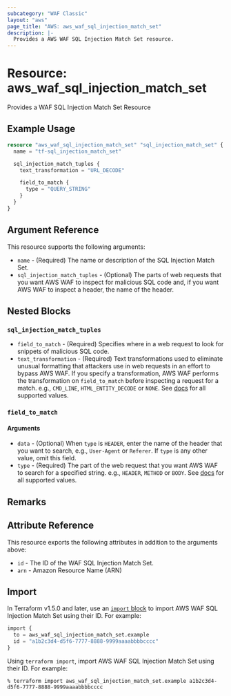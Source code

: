 ```yaml
---
subcategory: "WAF Classic"
layout: "aws"
page_title: "AWS: aws_waf_sql_injection_match_set"
description: |-
  Provides a AWS WAF SQL Injection Match Set resource.
---
```


# Resource: aws_waf_sql_injection_match_set

Provides a WAF SQL Injection Match Set Resource

## Example Usage

```terraform
resource "aws_waf_sql_injection_match_set" "sql_injection_match_set" {
  name = "tf-sql_injection_match_set"

  sql_injection_match_tuples {
    text_transformation = "URL_DECODE"

    field_to_match {
      type = "QUERY_STRING"
    }
  }
}
```

## Argument Reference

This resource supports the following arguments:

* `name` - (Required) The name or description of the SQL Injection Match Set.
* `sql_injection_match_tuples` - (Optional) The parts of web requests that you want AWS WAF to inspect for malicious SQL code and, if you want AWS WAF to inspect a header, the name of the header.

## Nested Blocks

### `sql_injection_match_tuples`

* `field_to_match` - (Required) Specifies where in a web request to look for snippets of malicious SQL code.
* `text_transformation` - (Required) Text transformations used to eliminate unusual formatting that attackers use in web requests in an effort to bypass AWS WAF.
  If you specify a transformation, AWS WAF performs the transformation on `field_to_match` before inspecting a request for a match.
  e.g., `CMD_LINE`, `HTML_ENTITY_DECODE` or `NONE`.
  See [docs](http://docs.aws.amazon.com/waf/latest/APIReference/API_SqlInjectionMatchTuple.html#WAF-Type-SqlInjectionMatchTuple-TextTransformation)
  for all supported values.

### `field_to_match`

#### Arguments

* `data` - (Optional) When `type` is `HEADER`, enter the name of the header that you want to search, e.g., `User-Agent` or `Referer`.
  If `type` is any other value, omit this field.
* `type` - (Required) The part of the web request that you want AWS WAF to search for a specified string.
  e.g., `HEADER`, `METHOD` or `BODY`.
  See [docs](http://docs.aws.amazon.com/waf/latest/APIReference/API_FieldToMatch.html)
  for all supported values.

## Remarks

## Attribute Reference

This resource exports the following attributes in addition to the arguments above:

* `id` - The ID of the WAF SQL Injection Match Set.
* `arn` - Amazon Resource Name (ARN)

## Import

In Terraform v1.5.0 and later, use an [`import` block](https://developer.hashicorp.com/terraform/language/import) to import AWS WAF SQL Injection Match Set using their ID. For example:

```terraform
import {
  to = aws_waf_sql_injection_match_set.example
  id = "a1b2c3d4-d5f6-7777-8888-9999aaaabbbbcccc"
}
```

Using `terraform import`, import AWS WAF SQL Injection Match Set using their ID. For example:

```console
% terraform import aws_waf_sql_injection_match_set.example a1b2c3d4-d5f6-7777-8888-9999aaaabbbbcccc
```

